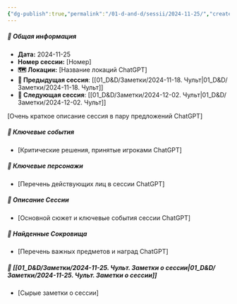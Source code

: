```yaml
---
{"dg-publish":true,"permalink":"/01-d-and-d/sessii/2024-11-25/","created":"2024-11-25T19:55:40.548+03:00","updated":"2024-11-25T19:55:40.860+03:00"}
---
```



##### 📅 Общая информация

- **Дата:** 2024-11-25
- **Номер cессии:** [Номер]
- **🗺️ Локации:** [Название локаций ChatGPT]
- **🔗 Предыдущая сессия**: [[01_D&D/Заметки/2024-11-18. Чульт\|01_D&D/Заметки/2024-11-18. Чульт]]
- **🔗 Следующая сессия**: [[01_D&D/Заметки/2024-12-02. Чульт\|01_D&D/Заметки/2024-12-02. Чульт]]

[Очень краткое описание сессия в пару предложений ChatGPT]
##### 🔑 **Ключевые события** 
- [Критические решения, принятые игроками ChatGPT]
##### 🧍 **Ключевые персонажи** 
- [Перечень действующих лиц в сессии ChatGPT]
##### 📖 **Описание Сессии** 
- [Основной сюжет и ключевые события сессии ChatGPT]
##### 💎 **Найденные Сокровища** 
- [Перечень важных предметов и наград ChatGPT]
##### 📝 **[[01_D&D/Заметки/2024-11-25. Чульт. Заметки о сессии\|01_D&D/Заметки/2024-11-25. Чульт. Заметки о сессии]]**
- [Сырые заметки о сессии]
